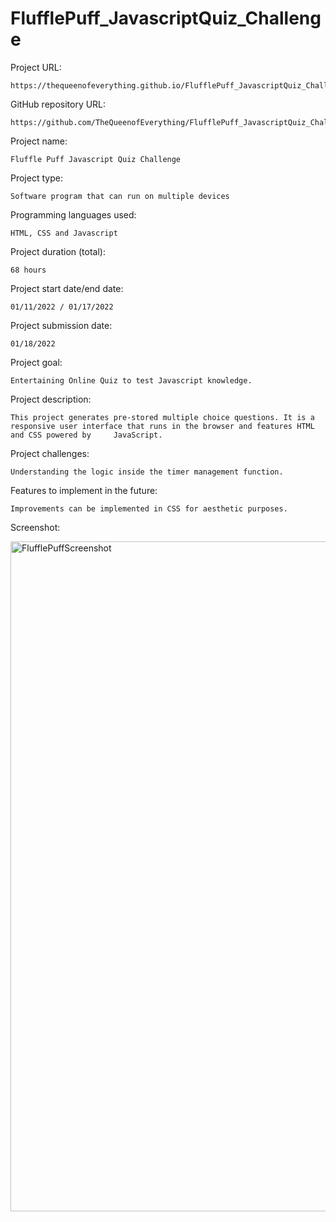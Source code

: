 # FlufflePuff_JavascriptQuiz_Challenge

Project URL: 

    https://thequeenofeverything.github.io/FlufflePuff_JavascriptQuiz_Challenge/Fluffle%20Javascript%20Timer%20Quiz/index.html
  

GitHub repository URL:

    https://github.com/TheQueenofEverything/FlufflePuff_JavascriptQuiz_Challenge


Project name:

    Fluffle Puff Javascript Quiz Challenge

Project type:

    Software program that can run on multiple devices
   

Programming languages used:

    HTML, CSS and Javascript

Project duration (total):

    68 hours

Project start date/end date:

    01/11/2022 / 01/17/2022
    
Project submission date:

    01/18/2022

Project goal:

    Entertaining Online Quiz to test Javascript knowledge.
    

Project description:

    This project generates pre-stored multiple choice questions. It is a responsive user interface that runs in the browser and features HTML and CSS powered by     JavaScript.

    
Project challenges:

    Understanding the logic inside the timer management function. 
    

Features to implement in the future:

    Improvements can be implemented in CSS for aesthetic purposes.
    
    
Screenshot:

<img width="1072" alt="FlufflePuffScreenshot" src="https://user-images.githubusercontent.com/65464431/149982361-f58c90cf-0411-4eba-9945-8584218da033.png">

    
